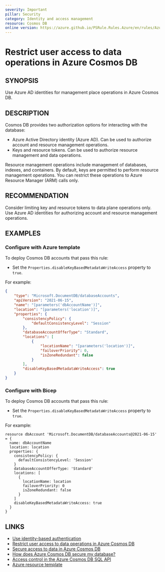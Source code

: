```yaml
---
severity: Important
pillar: Security
category: Identity and access management
resource: Cosmos DB
online version: https://azure.github.io/PSRule.Rules.Azure/en/rules/Azure.Cosmos.DisableMetadataWrite/
---
```


# Restrict user access to data operations in Azure Cosmos DB

## SYNOPSIS

Use Azure AD identities for management place operations in Azure Cosmos DB.

## DESCRIPTION

Cosmos DB provides two authorization options for interacting with the database:

- Azure Active Directory identity (Azure AD).
  Can be used to authorize account and resource management operations.
- Keys and resource tokens.
  Can be used to authorize resource management and data operations.

Resource management operations include management of databases, indexes, and containers.
By default, keys are permitted to perform resource management operations.
You can restrict these operations to Azure Resource Manager (ARM) calls only.

## RECOMMENDATION

Consider limiting key and resource tokens to data plane operations only.
Use Azure AD identities for authorizing account and resource management operations.

## EXAMPLES

### Configure with Azure template

To deploy Cosmos DB accounts that pass this rule:

- Set the `Properties.disableKeyBasedMetadataWriteAccess` property to `true`.

For example:

```json
{
    "type": "Microsoft.DocumentDB/databaseAccounts",
    "apiVersion": "2021-06-15",
    "name": "[parameters('dbAccountName')]",
    "location": "[parameters('location')]",
    "properties": {
        "consistencyPolicy": {
            "defaultConsistencyLevel": "Session"
        },
        "databaseAccountOfferType": "Standard",
        "locations": [
            {
                "locationName": "[parameters('location')]",
                "failoverPriority": 0,
                "isZoneRedundant": false
            }
        ],
        "disableKeyBasedMetadataWriteAccess": true
    }
}
```

### Configure with Bicep

To deploy Cosmos DB accounts that pass this rule:

- Set the `Properties.disableKeyBasedMetadataWriteAccess` property to `true`.

For example:

```bicep
resource dbAccount 'Microsoft.DocumentDB/databaseAccounts@2021-06-15' = {
  name: dbAccountName
  location: location
  properties: {
    consistencyPolicy: {
      defaultConsistencyLevel: 'Session'
    }
    databaseAccountOfferType: 'Standard'
    locations: [
      {
        locationName: location
        failoverPriority: 0
        isZoneRedundant: false
      }
    ]
    disableKeyBasedMetadataWriteAccess: true
  }
}
```

## LINKS

- [Use identity-based authentication](https://learn.microsoft.com/azure/architecture/framework/security/design-identity-authentication#use-identity-based-authentication)
- [Restrict user access to data operations in Azure Cosmos DB](https://docs.microsoft.com/azure/cosmos-db/how-to-restrict-user-data)
- [Secure access to data in Azure Cosmos DB](https://docs.microsoft.com/azure/cosmos-db/secure-access-to-data)
- [How does Azure Cosmos DB secure my database?](https://docs.microsoft.com/azure/cosmos-db/database-security#how-does-azure-cosmos-db-secure-my-database)
- [Access control in the Azure Cosmos DB SQL API](https://docs.microsoft.com/rest/api/cosmos-db/access-control-on-cosmosdb-resources)
- [Azure resource template](https://docs.microsoft.com/azure/templates/microsoft.documentdb/databaseaccounts#databaseaccountcreateupdateproperties-object)
